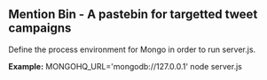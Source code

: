 

Mention Bin - A pastebin for targetted tweet campaigns
----------------

Define the process environment for Mongo in order to run server.js.

**Example:**  MONGOHQ_URL='mongodb://127.0.0.1' node server.js


